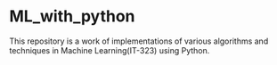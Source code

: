 # ML_with_python
This repository is a work of implementations of various algorithms and techniques in Machine Learning(IT-323) using Python.
